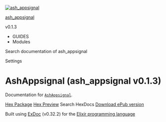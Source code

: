 [![ash_appsignal](assets/logo.png)](AshAppsignal.html)

[ash\_appsignal](AshAppsignal.html)

v0.1.3

- GUIDES
- Modules

<!--THE END-->

<!--THE END-->

Search documentation of ash\_appsignal

Settings

# AshAppsignal (ash\_appsignal v0.1.3)

Documentation for [`AshAppsignal`](AshAppsignal.html#content).

[Hex Package](https://hex.pm/packages/ash_appsignal/0.1.3) [Hex Preview](https://preview.hex.pm/preview/ash_appsignal/0.1.3) Search HexDocs [Download ePub version](ash_appsignal.epub "ePub version")

Built using [ExDoc](https://github.com/elixir-lang/ex_doc "ExDoc") (v0.32.2) for the [Elixir programming language](https://elixir-lang.org "Elixir")
